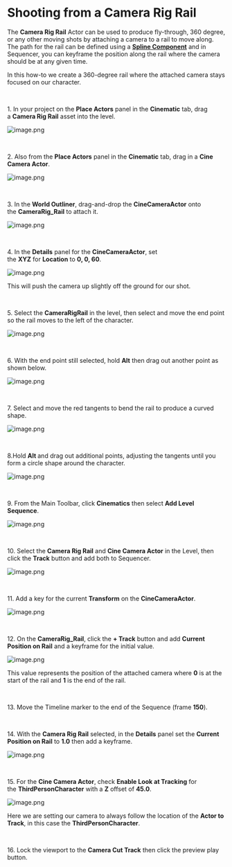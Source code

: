 # Shooting from a Camera Rig Rail

<p>The<span>&nbsp;</span><strong>Camera Rig Rail</strong><span>&nbsp;</span>Actor can be used to produce fly-through, 360 degree, or any other moving shots by attaching a camera to a rail to move along. The path for the rail can be defined using a<span>&nbsp;</span><a id="content_link" href="https://docs.unrealengine.com/4.26/en-US/Basics/Components/Shapes"><span><strong>Spline Component</strong></span></a><span>&nbsp;</span>and in Sequencer, you can keyframe the position along the rail where the camera should be at any given time.</p>
<p>In this how-to we create a 360-degree rail where the attached camera stays focused on our character.</p>
<p>&nbsp;</p>
<p>1. <span>In your project on the&nbsp;</span><strong>Place Actors</strong><span>&nbsp;panel in the&nbsp;</span><strong>Cinematic</strong><span>&nbsp;tab, drag a&nbsp;</span><strong>Camera Rig Rail</strong><span>&nbsp;asset into the level.</span></p>
<p><img src="https://vertexschool.instructure.com/courses/314/files/20354/preview?verifier=50o0iK0JGmi2c9Wt5LYfG3JHAV3fv8TFBJczGLpe" alt="image.png" data-api-endpoint="https://vertexschool.instructure.com/api/v1/courses/314/files/20354" data-api-returntype="File"></p>
<p>&nbsp;</p>
<p><span>2. Also from the&nbsp;</span><strong>Place Actors</strong><span>&nbsp;panel in the&nbsp;</span><strong>Cinematic</strong><span>&nbsp;tab, drag in a&nbsp;</span><strong>Cine Camera Actor</strong><span>.</span></p>
<p><img src="https://vertexschool.instructure.com/courses/314/files/20355/preview?verifier=sX8OINkEohBGUG4KagdbGHlKtgHSKWOzTHRq2Cbs" alt="image.png" data-api-endpoint="https://vertexschool.instructure.com/api/v1/courses/314/files/20355" data-api-returntype="File"></p>
<p>&nbsp;</p>
<p>3. <span>In the&nbsp;</span><strong>World Outliner</strong><span>, drag-and-drop the&nbsp;</span><strong>CineCameraActor</strong><span>&nbsp;onto the&nbsp;</span><strong>CameraRig_Rail</strong><span>&nbsp;to attach it.</span></p>
<p><img src="https://vertexschool.instructure.com/courses/314/files/20356/preview?verifier=4GFcuco4UsIPd9kTmZCljIoNpyrEkT2dfn4pHUCd" alt="image.png" data-api-endpoint="https://vertexschool.instructure.com/api/v1/courses/314/files/20356" data-api-returntype="File"></p>
<p>&nbsp;</p>
<p>4. <span>In the&nbsp;</span><strong>Details</strong><span>&nbsp;panel for the&nbsp;</span><strong>CineCameraActor</strong><span>, set the&nbsp;</span><strong>XYZ</strong><span>&nbsp;for&nbsp;</span><strong>Location</strong><span>&nbsp;to&nbsp;</span><strong>0, 0, 60</strong><span>.</span></p>
<p><img src="https://vertexschool.instructure.com/courses/314/files/20357/preview?verifier=SvVRWHB3TPKcWbVkCto43aUxvOLYOlZ0becQEM9m" alt="image.png" data-api-endpoint="https://vertexschool.instructure.com/api/v1/courses/314/files/20357" data-api-returntype="File"></p>
<p>This will push the camera up slightly off the ground for our shot.</p>
<p>&nbsp;</p>
<p>5. <span>Select the&nbsp;</span><strong>CameraRigRail</strong><span>&nbsp;in the level, then select and move the end point so the rail moves to the left of the character.</span></p>
<p><img src="https://vertexschool.instructure.com/courses/314/files/20358/preview?verifier=ieSgoViHwZE9CbAxqxu7w2HTKsfc9JGZ2VaUPxhA" alt="image.png" data-api-endpoint="https://vertexschool.instructure.com/api/v1/courses/314/files/20358" data-api-returntype="File"></p>
<p>&nbsp;</p>
<p>6. <span>With the end point still selected, hold&nbsp;</span><strong>Alt</strong><span>&nbsp;then drag out another point as shown below.</span></p>
<p><img src="https://vertexschool.instructure.com/courses/314/files/20359/preview?verifier=pxxBsagjjIhLt3Pv2qCVIfahai5jx1IQGCpNr8S0" alt="image.png" data-api-endpoint="https://vertexschool.instructure.com/api/v1/courses/314/files/20359" data-api-returntype="File"></p>
<p>&nbsp;</p>
<p>7. <span>Select and move the red tangents to bend the rail to produce a curved shape.</span></p>
<p><img src="https://vertexschool.instructure.com/courses/314/files/20360/preview?verifier=nkn169dhjKQ0l6cPHBJpnlKHsSZ2LcYYAY4BFLrh" alt="image.png" data-api-endpoint="https://vertexschool.instructure.com/api/v1/courses/314/files/20360" data-api-returntype="File"></p>
<p>&nbsp;</p>
<p>8.<span>Hold&nbsp;</span><strong>Alt&nbsp;</strong><span>and drag out additional points, adjusting the&nbsp;tangents until you form a circle shape around the character.</span></p>
<p><img src="https://vertexschool.instructure.com/courses/314/files/20361/preview?verifier=2JOVlYtGFaBN6fTlgjsPWljBQSfR47r7Cfgv6tS9" alt="image.png" data-api-endpoint="https://vertexschool.instructure.com/api/v1/courses/314/files/20361" data-api-returntype="File"></p>
<p>&nbsp;</p>
<p>9. <span>From the Main Toolbar, click&nbsp;</span><strong>Cinematics</strong><span>&nbsp;then select&nbsp;</span><strong>Add Level Sequence</strong><span>.</span></p>
<p><img src="https://vertexschool.instructure.com/courses/314/files/20362/preview?verifier=94oRFi4qp49TOy312xLa5pM3otOxeBB55ZtCHp7K" alt="image.png" data-api-endpoint="https://vertexschool.instructure.com/api/v1/courses/314/files/20362" data-api-returntype="File"></p>
<p>&nbsp;</p>
<p>10. <span>Select the&nbsp;</span><strong>Camera Rig Rail</strong><span>&nbsp;and&nbsp;</span><strong>Cine Camera Actor</strong><span>&nbsp;in the Level,&nbsp;then click the&nbsp;</span><strong>Track</strong><span>&nbsp;button and&nbsp;add both to Sequencer.</span></p>
<p><img src="https://vertexschool.instructure.com/courses/314/files/20363/preview?verifier=p2jmoJKu5j2HkCnBmOHmpH0OM4xlsOWcWkuqlnX2" alt="image.png" data-api-endpoint="https://vertexschool.instructure.com/api/v1/courses/314/files/20363" data-api-returntype="File"></p>
<p>&nbsp;</p>
<p>11. <span>Add a key for the current&nbsp;</span><strong>Transform</strong><span>&nbsp;on the&nbsp;</span><strong>CineCameraActor</strong><span>.</span></p>
<p><img src="https://vertexschool.instructure.com/courses/314/files/20364/preview?verifier=0PQuIMCxlZ1LLD7g7coHFPRcTt4NZxhyF43VY5pK" alt="image.png" data-api-endpoint="https://vertexschool.instructure.com/api/v1/courses/314/files/20364" data-api-returntype="File"></p>
<p>&nbsp;</p>
<p>12. <span>On the&nbsp;</span><strong>CameraRig_Rail</strong><span>, click the&nbsp;</span><strong>+ Track</strong><span>&nbsp;button and add&nbsp;</span><strong>Current Position on Rail</strong><span>&nbsp;and a&nbsp;keyframe for the initial value.</span></p>
<p><img src="https://vertexschool.instructure.com/courses/314/files/20365/preview?verifier=taN5M8UYFhRgOYgJTCGiqMySrHOJtjCeRzDSvqwe" alt="image.png" data-api-endpoint="https://vertexschool.instructure.com/api/v1/courses/314/files/20365" data-api-returntype="File"></p>
<p><span>This value represents the position of the attached camera where&nbsp;</span><strong>0</strong><span>&nbsp;is at the start of the rail and&nbsp;</span><strong>1</strong><span>&nbsp;is the end of the rail.</span></p>
<p>&nbsp;</p>
<p>13.&nbsp;Move the Timeline marker to the end of the Sequence (frame&nbsp;<strong>150</strong>).</p>
<p>&nbsp;</p>
<p><span>14. With the&nbsp;</span><strong>Camera Rig Rail</strong><span>&nbsp;selected, in the&nbsp;</span><strong>Details</strong><span>&nbsp;panel set the&nbsp;</span><strong>Current Position on Rail</strong><span>&nbsp;to&nbsp;</span><strong>1.0</strong><span>&nbsp;then add a keyframe.</span></p>
<p><img src="https://vertexschool.instructure.com/courses/314/files/20366/preview?verifier=Dx0Jj7ylyPbSgZxKNXUUlNL23TtezztP21ZVEsmp" alt="image.png" data-api-endpoint="https://vertexschool.instructure.com/api/v1/courses/314/files/20366" data-api-returntype="File"></p>
<p>&nbsp;</p>
<p>15. <span>For the&nbsp;</span><strong>Cine Camera Actor</strong><span>, check&nbsp;</span><strong>Enable Look at Tracking</strong><span>&nbsp;for the&nbsp;</span><strong>ThirdPersonCharacter</strong><span>&nbsp;with a&nbsp;</span><strong>Z</strong><span>&nbsp;offset of&nbsp;</span><strong>45.0</strong><span>.</span></p>
<p><img src="https://vertexschool.instructure.com/courses/314/files/20367/preview?verifier=CED8iXWueiOMYHZMiwui2fEVW68N49U1fS3so5oB" alt="image.png" data-api-endpoint="https://vertexschool.instructure.com/api/v1/courses/314/files/20367" data-api-returntype="File"></p>
<p><span>Here we are setting our camera to always follow the location of the&nbsp;</span><strong>Actor to Track</strong><span>, in this case the&nbsp;</span><strong>ThirdPersonCharacter</strong><span>.</span></p>
<p>&nbsp;</p>
<p>16. Lock the viewport to the<span>&nbsp;</span><strong>Camera Cut Track</strong><span>&nbsp;</span>then click the preview play button.</p>
<p>&nbsp;</p>
<p>&nbsp;</p>
<p>&nbsp;</p>
<p>&nbsp;</p>
<p>&nbsp;</p>